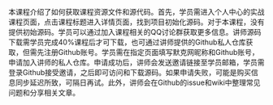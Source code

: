 本课程介绍了如何获取课程资源文件和源代码。首先，学员需进入个人中心的实战课程页面，点击课程标题进入详情页面，找到项目初始化源码。对于本课程，没有提供初始源码。学员可以通过加入课程相关的QQ讨论群获取更多信息。讲师源码下载需学员完成40%课程后才可下载，也可通过讲师提供的Github私人仓库获取，但需先注册Github账号。学员需在指定页面填写默克网昵称和Github账号，申请加入讲师的私人仓库。申请成功后，讲师会发送邀请链接至学员邮箱，学员需登录Github接受邀请，之后即可访问和下载源码。如果申请失败，可能是购买信息同步延迟所致，可隔日再试。此外，讲师会在Github的issue和wiki中整理常见问题和分享相关文章。